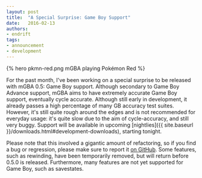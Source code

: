 ```yaml
---
layout: post
title:  "A Special Surprise: Game Boy Support"
date:   2016-02-13
authors:
- endrift
tags:
- announcement
- development
---
```

{% hero pkmn-red.png mGBA playing Pokémon Red %}

For the past month, I've been working on a special surprise to be released with mGBA 0.5: Game Boy support. Although secondary to Game Boy Advance support, mGBA aims to have extremely accurate Game Boy support, eventually cycle accurate. Although still early in development, it already passes a high percentage of many GB accuracy test suites. However, it's still quite rough around the edges and is not recommended for everyday usage: it's quite slow due to the aim of cycle-accuracy, and still very buggy. Support will be available in upcoming [nightlies]({{ site.baseurl }}/downloads.html#development-downloads), starting tonight.

Please note that this involved a gigantic amount of refactoring, so if you find a bug or regression, please make sure to report it [on GitHub](https://github.com/mgba-emu/mgba/issues). Some features, such as rewinding, have been temporarily removed, but will return before 0.5.0 is released. Furthermore, many features are not yet supported for Game Boy, such as savestates.
